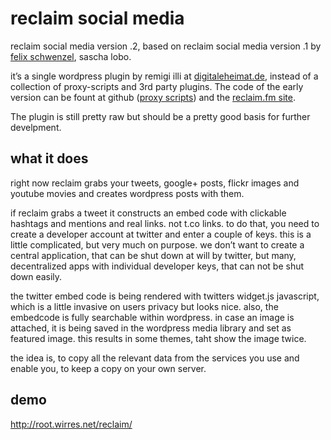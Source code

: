 reclaim social media
====================

reclaim social media version .2, based on reclaim social media version .1 by [felix schwenzel](http://reclaim.fm), sascha lobo. 

it’s a single wordpress plugin by remigi illi at [digitaleheimat.de](http://digitaleheimat.de), instead of a collection of proxy-scripts and 3rd party plugins. The code of the early version can be fount at github ([proxy scripts]( https://github.com/diplix/reclaim-proxy-scripts)) and the [reclaim.fm site](http://reclaim.fm/tech-specs-details/).

The plugin is still pretty raw but should be a pretty good basis for further develpment.

what it does
------------

right now reclaim grabs your tweets, google+ posts, flickr images and youtube movies and creates wordpress posts with them. 

if reclaim grabs a tweet it constructs an embed code with clickable hashtags and mentions and real links. not t.co links. to do that, you need to create a developer account at twitter and enter a couple of keys. this is a little complicated, but very much on purpose. we don’t want to create a central application, that can be shut down at will by twitter, but many, decentralized apps with individual developer keys, that can not be shut down easily.

the twitter embed code is being rendered with twitters widget.js javascript, which is a little invasive on users privacy but looks nice. also, the embedcode is fully searchable within wordpress. in case an image is attached, it is being saved in the wordpress media library and set as featured image. this results in some themes, taht show the image twice.

the idea is, to copy all the relevant data from the services you use and enable you, to keep a copy on your own server.

demo
----

http://root.wirres.net/reclaim/
